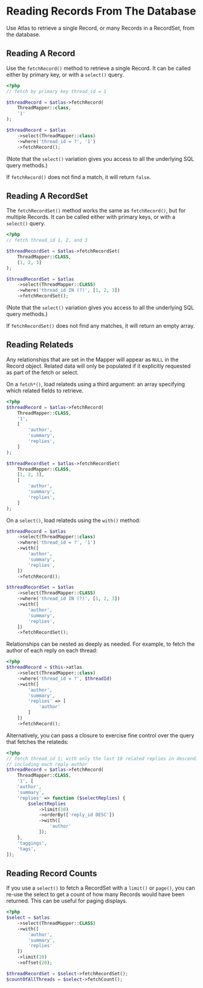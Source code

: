 # Reading Records From The Database

Use Atlas to retrieve a single Record, or many Records in a RecordSet, from
the database.

## Reading A Record

Use the `fetchRecord()` method to retrieve a single Record. It can be called
either by primary key, or with a `select()` query.

```php
<?php
// fetch by primary key thread_id = 1

$threadRecord = $atlas->fetchRecord(
    ThreadMapper::class,
    '1'
);

$threadRecord = $atlas
    ->select(ThreadMapper::class)
    ->where('thread_id = ?', '1')
    ->fetchRecord();
```

(Note that the `select()` variation gives you access to all the underlying
SQL query methods.)

If `fetchRecord()` does not find a match, it will return `false`.

## Reading A RecordSet

The `fetchRecordSet()` method works the same as `fetchRecord()`, but for
multiple Records.  It can be called either with primary keys, or with a
`select()` query.

```php
<?php
// fetch thread_id 1, 2, and 3

$threadRecordSet = $atlas->fetchRecordSet(
    ThreadMapper::CLASS,
    [1, 2, 3]
);

$threadRecordSet = $atlas
    ->select(ThreadMapper::CLASS)
    ->where('thread_id IN (?)', [1, 2, 3])
    ->fetchRecordSet();
```

(Note that the `select()` variation gives you access to all the underlying
SQL query methods.)

If `fetchRecordSet()` does not find any matches, it will return an empty array.


## Reading Relateds

Any relationships that are set in the Mapper will appear as `NULL` in the Record
object.  Related data will only be populated if it explicitly requested as part
of the fetch or select.

On a `fetch*()`, load relateds using a third argument: an array specifying
which related fields to retrieve.

```php
<?php
$threadRecord = $atlas->fetchRecord(
    ThreadMapper::CLASS,
    '1',
    [
        'author',
        'summary',
        'replies',
    ]
);

$threadRecordSet = $atlas->fetchRecordSet(
    ThreadMapper::CLASS,
    [1, 2, 3],
    [
        'author',
        'summary',
        'replies',
    ]
);
```

On a `select()`, load relateds using the `with()` method:

```php
$threadRecord = $atlas
    ->select(ThreadMapper::class)
    ->where('thread_id = ?', '1')
    ->with([
        'author',
        'summary',
        'replies',
    ])
    ->fetchRecord();

$threadRecordSet = $atlas
    ->select(ThreadMapper::CLASS)
    ->where('thread_id IN (?)', [1, 2, 3])
    ->with([
        'author',
        'summary',
        'replies',
    ])
    ->fetchRecordSet();
```

Relationships can be nested as deeply as needed. For example, to fetch the
author of each reply on each thread:

```php
<?php
$threadRecord = $this->atlas
    ->select(ThreadMapper::class)
    ->where('thread_id = ?', $threadId)
    ->with([
        'author',
        'summary',
        'replies' => [
            'author'
        ]
    ])
    ->fetchRecord();
```

Alternatively, you can pass a closure to exercise fine control over the query
that fetches the relateds:

```php
<?php
// fetch thread_id 1; with only the last 10 related replies in descending order;
// including each reply author
$threadRecord = $atlas->fetchRecord(
    ThreadMapper::CLASS,
    '1', [
    'author',
    'summary',
    'replies' => function ($selectReplies) {
        $selectReplies
            ->limit(10)
            ->orderBy(['reply_id DESC'])
            ->with([
                'author'
            ]);
    },
    'taggings',
    'tags',
]);
```

## Reading Record Counts

If you use a `select()` to fetch a RecordSet with a `limit()` or `page()`, you
can re-use the select to get a count of how many Records would have been
returned. This can be useful for paging displays.

```php
<?php
$select = $atlas
    ->select(ThreadMapper::CLASS)
    ->with([
        'author',
        'summary',
        'replies'
    ])
    ->limit(10)
    ->offset(20);

$threadRecordSet = $select->fetchRecordSet();
$countOfAllThreads = $select->fetchCount();
```
